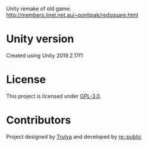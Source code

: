 Unity remake of old game: http://members.iinet.net.au/~pontipak/redsquare.html

# Unity version
Created using Unity 2019.2.17f1

# License
This project is licensed under [GPL-3.0](https://github.com/re-public/escapa/blob/master/LICENSE).

# Contributors
Project designed by [Trulya](https://twitter.com/Your_Trulya) and developed by [re::public](http://republicgames.org/)

